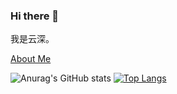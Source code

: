 ### Hi there 👋
我是云深。

[About Me](https://zhngjinzhe.cn)

![Anurag's GitHub stats](https://github-readme-stats.vercel.app/api?username=yunshen-1995&show_icons=true&theme=swift&count_private=true)
[![Top Langs](https://github-readme-stats.vercel.app/api/top-langs/?username=yunshen-1995&layout=compact)](https://github.com/anuraghazra/github-readme-stats)
